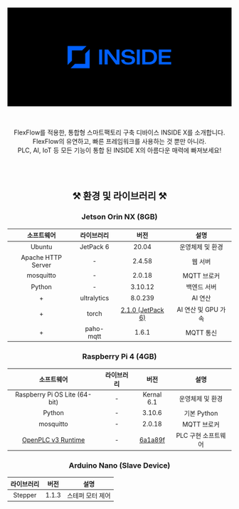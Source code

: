 <div align="center">

<br>

![INSIDE X](../res/INSIDE_X.png)

<br>

FlexFlow를 적용한, 통합형 스마트팩토리 구축 디바이스 INSIDE X를 소개합니다.<br>
FlexFlow의 유연하고, 빠른 프레임워크를 사용하는 것 뿐만 아니라.<br>
PLC, AI, IoT 등 모든 기능이 통합 된 INSIDE X의 아름다운 매력에 빠져보세요!

<br><br>

## ⚒️ 환경 및 라이브러리 ⚒️

### Jetson Orin NX (8GB)

|소프트웨어|라이브러리|버전|설명|
|:---:|:---:|:---:|:---:|
|Ubuntu|JetPack 6|20.04|운영체제 및 환경|
|Apache HTTP Server|-|2.4.58|웹 서버|
|mosquitto|-|2.0.18|MQTT 브로커|
|Python|-|3.10.12|백엔드 서버|
|+|ultralytics|8.0.239|AI 연산|
|+|torch|<a href='https://forums.developer.nvidia.com/t/pytorch-for-jetson/72048'>2.1.0 (JetPack 6)</a>|AI 연산 및 GPU 가속|
|+|paho-mqtt|1.6.1|MQTT 통신|


### Raspberry Pi 4 (4GB)

|소프트웨어|라이브러리|버전|설명|
|:---:|:---:|:---:|:---:|
|Raspberry Pi OS Lite (64-bit)|-|Kernal 6.1|운영체제 및 환경|
|Python|-|3.10.6|기본 Python|
|mosquitto|-|2.0.18|MQTT 브로커|
|<a href="https://github.com/thiagoralves/OpenPLC_v3">OpenPLC v3 Runtime</a>|-|<a href='https://github.com/thiagoralves/OpenPLC_v3/tree/6a1a89fe3f8cb878b47327985be104d731febb8f'>6a1a89f</a>|PLC 구현 소프트웨어|


### Arduino Nano (Slave Device)

|라이브러리|버전|설명|
|:---:|:---:|:---:|
|Stepper|1.1.3|스테퍼 모터 제어|

</div>
